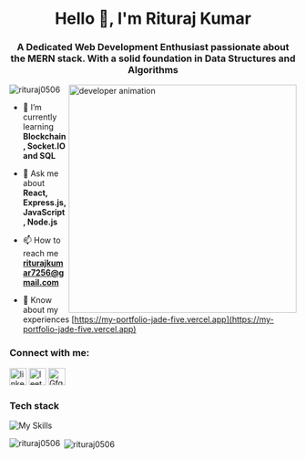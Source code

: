 <h1 align="center">Hello 👋, I'm Rituraj Kumar</h1>
<h3 align="center">A Dedicated Web Development Enthusiast passionate about the MERN stack. With a solid foundation in Data Structures and Algorithms </h3>

<img align="right" alt="developer animation"  width="400" src="https://media.tenor.com/Li7HobCHqa0AAAAi/trial.gif" />

<p align="left"> <img src="https://komarev.com/ghpvc/?username=rahul4019&label=Profile%20views&color=0e75b6&style=flat" alt="rituraj0506" /> </p>

- 🌱 I’m currently learning **Blockchain, Socket.IO and SQL**

- 💬 Ask me about **React, Express.js, JavaScript, Node.js**

- 📫 How to reach me **riturajkumar7256@gmail.com**

- 📄 Know about my experiences [https://my-portfolio-jade-five.vercel.app](https://my-portfolio-jade-five.vercel.app)

<h3 align="left">Connect with me:</h3>
<p align="left">
<a href="https://www.linkedin.com/in/rituraj-kumar-b8b302224/" target="blank"><img src="https://img.shields.io/static/v1?message=LinkedIn&logo=linkedin&label=&color=0077B5&logoColor=white&labelColor=&style=for-the-badge" height="30" alt="linkedin logo"  /></a>
<a href="https://leetcode.com/riturajkumar7256/" target="blank"><img src="https://img.shields.io/static/v1?message=LeetCode&logo=leetcode&label=&color=black&logoColor=orange&labelColor=&style=for-the-badge" height="30" alt="leetcode logo"  /></a>
<a href="https://auth.geeksforgeeks.org/user/riturajkumar7256" target="blank"><img src="https://img.shields.io/static/v1?https://encrypted-tbn0.gstatic.com/images?q=tbn:ANd9GcQP8TGTSa684GEzcTSQjOPsDYKO6caK1tTF1ZxGe1Krqw&s" height="30" alt="Gfg logo"  /></a>
<h3 align="left">Tech stack</h3>

![My Skills](https://skillicons.dev/icons?i=js,react,tailwind,redux,express,nodejs,mongodb,css,html,c,bootstrap,cpp)

<p><img align="left" src="https://github-readme-stats.vercel.app/api/top-langs?username=rituraj0506&show_icons=true&locale=en&layout=compact" alt="rituraj0506" /></p>

<p>&nbsp;<img align="center" src="https://github-readme-stats.vercel.app/api?username=rituraj0506&show_icons=true&locale=en" alt="rituraj0506" /></p>
